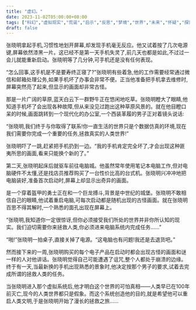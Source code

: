 ```yaml
---
title: "虚幻。"
date: 2023-11-02T05:00:00+08:00
tags: ["科幻","虚拟现实","荒诞","启示","反思","梦境","世界","未来","怀疑","探索","Claude"]
draft: false
--- 
```


张晓明拿起手机,习惯性地划开屏幕,却发现手机毫无反应。他又试着按了几次电源键,屏幕依然漆黑一片。这已经不是第一天手机失灵了,前几天也都是如此,不过过一会儿就能重新启动。张晓明等了几分钟,可手机还是没有任何表现。

“怎么回事,这手机是不是要寿终正寝了?”张晓明有些着急,他的工作需要经常通过微信和邮箱处理公务,如果手机坏了办事会非常不便。正当他准备把手机拿去维修时,屏幕突然亮了起来,但显示的画面却非常古怪。

那是一片广阔的草原,蓝天白云下一群野牛正在悠闲地吃草。张晓明瞪大了眼睛,他知道手机坏了会出现各种故障,但从来没见过跑出这种草原风景的。就在他目瞪口呆的时候,画面跳转到一个现代化的办公室,一个西装革履的男子正对着镜头说话:

“张晓明,我们终于与你取得了联系!你一直生活的世界只是个数据仿真的环境,现在我们需要你完成一个重要的任务,拯救真实的人类世界!”

张晓明吓了一跳,赶紧把手机扔到一边。“我的手机肯定完全坏了,才会出现这种匪夷所思的画面,看来只能换个新的了。”

第二天,张晓明起床后就驱车前往电脑城。他虽然常年使用笔记本电脑工作,但对电脑硬件不太懂,还是找店员推荐购买了一台性价比高的台式机。张晓明兴冲冲地把电脑装好,准备首次启动时,屏幕上却显示出奇异的画面。

是一个穿着盔甲的勇士正在和一个巨龙搏斗,背景是中世纪的城堡。张晓明不敢相信自己的眼睛,他试着重启电脑,可每次启动都是随机出现的古怪画面。就在张晓明百思不得其解时,一个熟悉的面孔出现在屏幕上。

“张晓明,我知道你一定很惊讶,但你必须接受我们所处的世界并非你所认知的现实。我们迫切需要你来拯救人类,你必须进来电脑系统内完成任务......”

“啪!”张晓明一拍桌子,直接关掉了电源。“这电脑也有问题!我还是去退货吧。”

然而接下来的一周,张晓明购买的每个电子产品在启动时都会出现古怪的画面和谜一样的人对他讲话。张晓明觉得自己可能遭遇了诅咒,整个人都处于崩溃的边缘。终于有一天,当最新换的手机出现熟悉的景象时,他决定按那个男子的要求,试着去完成所谓的拯救人类的任务。

当张晓明进入那个虚拟系统后,他才明白这个世界的可怕真相——人类早已在100年前灭亡,现今的人类世界都只是假象。而这个系统创造他的目的,就是希望他可以重启人类文明,于是张晓明开始了漫长的拯救之旅......
